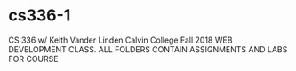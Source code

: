 # cs336-1
CS 336 w/ Keith Vander Linden Calvin College Fall 2018
WEB DEVELOPMENT CLASS. ALL FOLDERS CONTAIN ASSIGNMENTS AND LABS FOR COURSE
